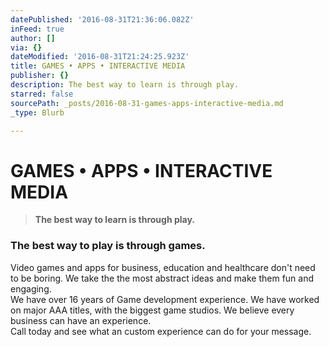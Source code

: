 ```yaml
---
datePublished: '2016-08-31T21:36:06.082Z'
inFeed: true
author: []
via: {}
dateModified: '2016-08-31T21:24:25.923Z'
title: GAMES • APPS • INTERACTIVE MEDIA
publisher: {}
description: The best way to learn is through play.
starred: false
sourcePath: _posts/2016-08-31-games-apps-interactive-media.md
_type: Blurb

---
```

# **GAMES • APPS • INTERACTIVE MEDIA**

> **The best way to learn is through play.**

### The best way to play is through games.  
Video games and apps for business, education and healthcare don't need to be boring. We take the the most abstract ideas and make them fun and engaging.  
We have over 16 years of Game development experience. We have worked on major AAA titles, with the biggest game studios. We believe every business can have an experience.  
Call today and see what an custom experience can do for your message.